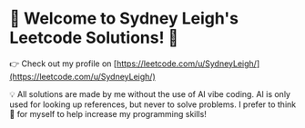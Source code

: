 # 💖 Welcome to Sydney Leigh's Leetcode Solutions! 💖

👉 Check out my profile on [https://leetcode.com/u/SydneyLeigh/](https://leetcode.com/u/SydneyLeigh/)

💡 All solutions are made by me without the use of AI vibe coding. AI is only used for looking up references, but never to solve problems. I prefer to think 🤔 for myself to help increase my programming skills!
